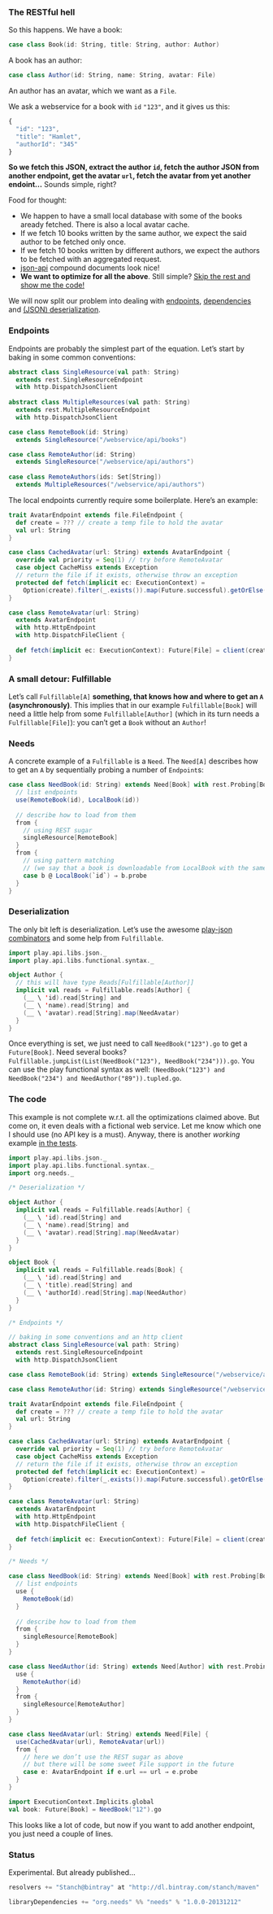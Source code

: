 ### The RESTful hell

So this happens. We have a book:

```scala
case class Book(id: String, title: String, author: Author)
```

A book has an author:

```scala
case class Author(id: String, name: String, avatar: File)
```

An author has an avatar, which we want as a `File`.

We ask a webservice for a book with `id` `"123"`, and it gives us this:

```javascript
{
  "id": "123",
  "title": "Hamlet",
  "authorId": "345"
}
```

**So we fetch this JSON, extract the author `id`, fetch the author JSON from another endpoint, get the avatar `url`, fetch the avatar from yet another endoint...** Sounds simple, right?

Food for thought:

* We happen to have a small local database with some of the books aready fetched. There is also a local avatar cache.
* If we fetch 10 books written by the same author, we expect the said author to be fetched only once.
* If we fetch 10 books written by different authors, we expect the authors to be fetched with an aggregated request.
* [json-api](http://jsonapi.org/) compound documents look nice!
* **We want to optimize for all the above**. Still simple? [Skip the rest and show me the code!](#the-code)

We will now split our problem into dealing with [endpoints](#endpoints), [dependencies](#needs)
and [(JSON) deserialization](#deserialization).

### Endpoints

Endpoints are probably the simplest part of the equation. Let’s start by baking in some common conventions:

```scala
abstract class SingleResource(val path: String)
  extends rest.SingleResourceEndpoint
  with http.DispatchJsonClient
  
abstract class MultipleResources(val path: String)
  extends rest.MultipleResourceEndpoint
  with http.DispatchJsonClient

case class RemoteBook(id: String)
  extends SingleResource("/webservice/api/books")

case class RemoteAuthor(id: String)
  extends SingleResource("/webservice/api/authors")
  
case class RemoteAuthors(ids: Set[String])
  extends MultipleResources("/webservice/api/authors")
```

The local endpoints currently require some boilerplate. Here’s an example:

```scala
trait AvatarEndpoint extends file.FileEndpoint {
  def create = ??? // create a temp file to hold the avatar
  val url: String
}

case class CachedAvatar(url: String) extends AvatarEndpoint {
  override val priority = Seq(1) // try before RemoteAvatar
  case object CacheMiss extends Exception
  // return the file if it exists, otherwise throw an exception
  protected def fetch(implicit ec: ExecutionContext) =
    Option(create).filter(_.exists()).map(Future.successful).getOrElse(Future.failed(CacheMiss))
}

case class RemoteAvatar(url: String)
  extends AvatarEndpoint
  with http.HttpEndpoint
  with http.DispatchFileClient {
  
  def fetch(implicit ec: ExecutionContext): Future[File] = client(create)
}
```

### A small detour: Fulfillable

Let’s call `Fulfillable[A]` **something, that knows how and where to get an `A` (asynchronously)**.
This implies that in our example `Fulfillable[Book]` will need a little help from some `Fulfillable[Author]`
(which in its turn needs a `Fulfillable[File]`): you can’t get a `Book` without an `Author`!

### Needs

A concrete example of a `Fulfillable` is a `Need`. The `Need[A]` describes how to get an `A` by sequentially probing
a number of `Endpoint`s:

```scala
case class NeedBook(id: String) extends Need[Book] with rest.Probing[Book] {
  // list endpoints
  use(RemoteBook(id), LocalBook(id))
  
  // describe how to load from them
  from {
    // using REST sugar
    singleResource[RemoteBook]
  }
  from {
    // using pattern matching
    // (we say that a book is downloadable from LocalBook with the same id)
    case b @ LocalBook(`id`) ⇒ b.probe
  }
}
```

### Deserialization

The only bit left is deserialization. Let’s use the awesome
[play-json combinators](http://www.playframework.com/documentation/2.2.1/ScalaJsonCombinators)
and some help from `Fulfillable`.

```scala
import play.api.libs.json._
import play.api.libs.functional.syntax._

object Author {
  // this will have type Reads[Fulfillable[Author]]
  implicit val reads = Fulfillable.reads[Author] {
    (__ \ 'id).read[String] and
    (__ \ 'name).read[String] and
    (__ \ 'avatar).read[String].map(NeedAvatar)
  }
}
```

Once everything is set, we just need to call `NeedBook("123").go` to get a `Future[Book]`. Need several books?
`Fulfillable.jumpList(List(NeedBook("123"), NeedBook("234"))).go`. You can use the play functional syntax as well:
`(NeedBook("123") and NeedBook("234") and NeedAuthor("89")).tupled.go`.

### The code

This example is not complete w.r.t. all the optimizations claimed above. But come on, it even deals with
a fictional web service. Let me know which one I should use (no API key is a must). Anyway, there is
another *working* example [in the tests](https://github.com/stanch/needs/blob/master/src/test/scala/org/needs/NeedSpec.scala).

```scala
import play.api.libs.json._
import play.api.libs.functional.syntax._
import org.needs._

/* Deserialization */

object Author {
  implicit val reads = Fulfillable.reads[Author] {
    (__ \ 'id).read[String] and
    (__ \ 'name).read[String] and
    (__ \ 'avatar).read[String].map(NeedAvatar)
  }
}

object Book {
  implicit val reads = Fulfillable.reads[Book] {
    (__ \ 'id).read[String] and
    (__ \ 'title).read[String] and
    (__ \ 'authorId).read[String].map(NeedAuthor)
  }
}

/* Endpoints */

// baking in some conventions and an http client
abstract class SingleResource(val path: String)
  extends rest.SingleResourceEndpoint
  with http.DispatchJsonClient

case class RemoteBook(id: String) extends SingleResource("/webservice/api/books")

case class RemoteAuthor(id: String) extends SingleResource("/webservice/api/authors")

trait AvatarEndpoint extends file.FileEndpoint {
  def create = ??? // create a temp file to hold the avatar
  val url: String
}

case class CachedAvatar(url: String) extends AvatarEndpoint {
  override val priority = Seq(1) // try before RemoteAvatar
  case object CacheMiss extends Exception
  // return the file if it exists, otherwise throw an exception
  protected def fetch(implicit ec: ExecutionContext) =
    Option(create).filter(_.exists()).map(Future.successful).getOrElse(Future.failed(CacheMiss))
}

case class RemoteAvatar(url: String)
  extends AvatarEndpoint
  with http.HttpEndpoint
  with http.DispatchFileClient {
  
  def fetch(implicit ec: ExecutionContext): Future[File] = client(create)
}

/* Needs */

case class NeedBook(id: String) extends Need[Book] with rest.Probing[Book] {
  // list endpoints
  use {
    RemoteBook(id)
  }
  
  // describe how to load from them
  from {
    singleResource[RemoteBook]
  }
}

case class NeedAuthor(id: String) extends Need[Author] with rest.Probing[Author] {
  use {
    RemoteAuthor(id)
  }
  from {
    singleResource[RemoteAuthor]
  }
}

case class NeedAvatar(url: String) extends Need[File] {
  use(CachedAvatar(url), RemoteAvatar(url))
  from {
    // here we don’t use the REST sugar as above
    // but there will be some sweet File support in the future
    case e: AvatarEndpoint if e.url == url ⇒ e.probe
  }
}

import ExecutionContext.Implicits.global
val book: Future[Book] = NeedBook("12").go
```

This looks like a lot of code, but now if you want to add another endpoint, you just need a couple of lines.

### Status

Experimental. But already published...

```scala
resolvers += "Stanch@bintray" at "http://dl.bintray.com/stanch/maven"

libraryDependencies += "org.needs" %% "needs" % "1.0.0-20131212"
```
